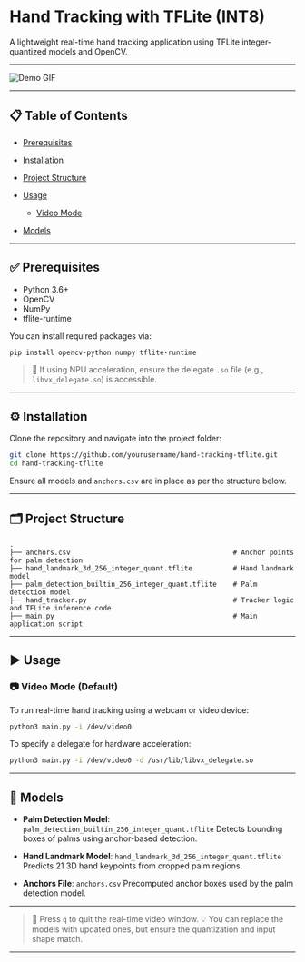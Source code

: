 
# Hand Tracking with TFLite (INT8)
 
A lightweight real-time hand tracking application using TFLite integer-quantized models and OpenCV.

---

![Demo GIF](output.gif)

---
 
## 📋 Table of Contents
 
* [Prerequisites](#prerequisites)
* [Installation](#installation)
* [Project Structure](#project-structure)
* [Usage](#usage)
 
  * [Video Mode](#video-mode)
* [Models](#models)
 
---
 
## ✅ Prerequisites
 
* Python 3.6+
* OpenCV
* NumPy
* tflite-runtime
 
You can install required packages via:
 
```bash
pip install opencv-python numpy tflite-runtime
```
 
 
 
> 🔧 If using NPU acceleration, ensure the delegate `.so` file (e.g., `libvx_delegate.so`) is accessible.
 
---
 
## ⚙️ Installation
 
Clone the repository and navigate into the project folder:
 
```bash
git clone https://github.com/yourusername/hand-tracking-tflite.git
cd hand-tracking-tflite
```
 
Ensure all models and `anchors.csv` are in place as per the structure below.
 
---
 
## 🗂 Project Structure
 
```
.
├── anchors.csv                                        # Anchor points for palm detection
├── hand_landmark_3d_256_integer_quant.tflite          # Hand landmark model
├── palm_detection_builtin_256_integer_quant.tflite    # Palm detection model
├── hand_tracker.py                                    # Tracker logic and TFLite inference code
├── main.py                                            # Main application script
```
 
---
 
## ▶️ Usage
 
### 📷 Video Mode (Default)
 
To run real-time hand tracking using a webcam or video device:
 
```bash
python3 main.py -i /dev/video0
```
 
To specify a delegate for hardware acceleration:
 
```bash
python3 main.py -i /dev/video0 -d /usr/lib/libvx_delegate.so
```
 
---
 
## 🧠 Models
 
* **Palm Detection Model**:
  `palm_detection_builtin_256_integer_quant.tflite`
  Detects bounding boxes of palms using anchor-based detection.
 
* **Hand Landmark Model**:
  `hand_landmark_3d_256_integer_quant.tflite`
  Predicts 21 3D hand keypoints from cropped palm regions.
 
* **Anchors File**:
  `anchors.csv`
  Precomputed anchor boxes used by the palm detection model.
 
---
 
> 📝 Press `q` to quit the real-time video window.
> 💡 You can replace the models with updated ones, but ensure the quantization and input shape match.
 
---
 
